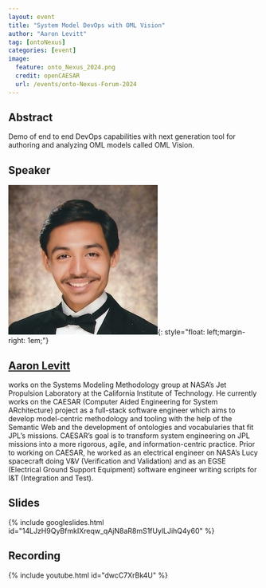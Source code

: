 ```yaml
---
layout: event
title: "System Model DevOps with OML Vision"
author: "Aaron Levitt"
tag: [ontoNexus]
categories: [event]
image:
  feature: onto_Nexus_2024.png
  credit: openCAESAR
  url: /events/onto-Nexus-Forum-2024
---
```


## Abstract
Demo of end to end DevOps capabilities with next generation tool for authoring and analyzing OML models called OML Vision.

## Speaker

![Aaron Levitt](img/Levitt.jpeg){: style="float: left;margin-right: 1em;"}

<h2><a href="mailto:aaron.levitt@jpl.nasa.gov">Aaron Levitt</a></h2> works on the Systems Modeling Methodology group at NASA’s Jet Propulsion Laboratory at the California Institute of Technology. He currently works on the CAESAR (Computer Aided Engineering for System ARchitecture) project as a full-stack software engineer which aims to develop model-centric methodology and tooling with the help of the Semantic Web and the development of ontologies and vocabularies that fit JPL’s missions. CAESAR’s goal is to transform system engineering on JPL missions into a more rigorous, agile, and information-centric practice. Prior to working on CAESAR, he worked as an electrical engineer on NASA’s Lucy spacecraft doing V&V (Verification and Validation) and as an EGSE (Electrical Ground Support Equipment) software engineer writing scripts for I&T (Integration and Test).

## Slides

{% include googleslides.html id="14LJzH9QyBfmkIXreqw_qAjN8aR8mS1fUylLJihQ4y60" %}

## Recording

{% include youtube.html id="dwcC7XrBk4U" %}